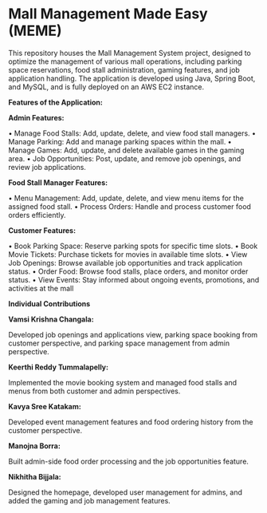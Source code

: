 # Mall Management Made Easy (MEME)

This repository houses the Mall Management System project, designed to optimize the management of various mall operations, including parking space reservations, food stall administration, gaming features, and job application handling. The application is developed using Java, Spring Boot, and MySQL, and is fully deployed on an AWS EC2 instance.

**Features of the Application:** 

**Admin  Features:**

•	Manage Food Stalls: Add, update, delete, and view food stall managers.
•	Manage Parking: Add and manage parking spaces within the mall.
•	Manage Games: Add, update, and delete available games in the gaming area.
•	Job Opportunities: Post, update, and remove job openings, and review job applications.

**Food Stall Manager Features:**

•	Menu Management: Add, update, delete, and view menu items for the assigned food stall.
•	Process Orders: Handle and process customer food orders efficiently.

**Customer Features:**

•	Book Parking Space: Reserve parking spots for specific time slots.
•	Book Movie Tickets: Purchase tickets for movies in available time slots.
•	View Job Openings: Browse available job opportunities and track application status.
•	Order Food: Browse food stalls, place orders, and monitor order status.
•	View Events: Stay informed about ongoing events, promotions, and activities at the mall


**Individual Contributions**


**Vamsi Krishna Changala:**

Developed job openings and applications view, parking space booking from customer perspective, and parking space management from admin perspective.

**Keerthi Reddy Tummalapelly:**

Implemented the movie booking system and managed food stalls and menus from both customer and admin perspectives.

**Kavya Sree Katakam:**

Developed event management features and food ordering history from the customer perspective.

**Manojna Borra:**

Built admin-side food order processing and the job opportunities feature.


**Nikhitha Bijjala:**

Designed the homepage, developed user management for admins, and added the gaming and job management features.


